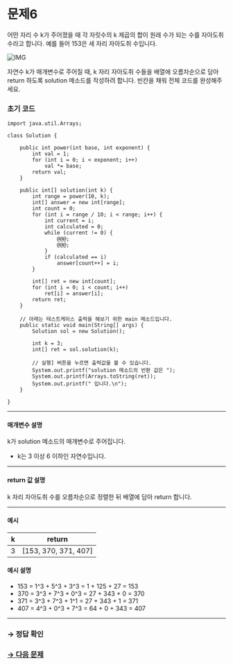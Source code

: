 # 문제6

어떤 자리 수 k가 주어졌을 때 각 자릿수의 k 제곱의 합이 원래 수가 되는 수를 자아도취 수라고 합니다. 예를 들어 153은 세 자리 자아도취 수입니다.

![IMG](http://res.cloudinary.com/drsnvubas/image/upload/c_scale,w_400/v1518153392/narci_qsawna.png)

자연수 k가 매개변수로 주어질 때, k 자리 자아도취 수들을 배열에 오름차순으로 담아 return 하도록 solution 메소드를 작성하려 합니다. 빈칸을 채워 전체 코드를 완성해주세요.

### 초기 코드

```
import java.util.Arrays;

class Solution {

    public int power(int base, int exponent) {
        int val = 1;
        for (int i = 0; i < exponent; i++) 
            val *= base;
        return val;
    }
    
    public int[] solution(int k) {
        int range = power(10, k);
        int[] answer = new int[range];
        int count = 0;
        for (int i = range / 10; i < range; i++) {
            int current = i;
            int calculated = 0;
            while (current != 0) {
                @@@;
                @@@;
            }
            if (calculated == i)
                answer[count++] = i;
        }

        int[] ret = new int[count];
        for (int i = 0; i < count; i++)
            ret[i] = answer[i];
        return ret;
    }

    // 아래는 테스트케이스 출력을 해보기 위한 main 메소드입니다.
    public static void main(String[] args) {
        Solution sol = new Solution();
        
        int k = 3;
        int[] ret = sol.solution(k);

        // 실행] 버튼을 누르면 출력값을 볼 수 있습니다.
        System.out.printf("solution 메소드의 반환 값은 ");
        System.out.printf(Arrays.toString(ret));
        System.out.printf(" 입니다.\n");
    }   
    
}
```

---

#### 매개변수 설명
k가 solution 메소드의 매개변수로 주어집니다.

* k는 3 이상 6 이하인 자연수입니다.

---

#### return 값 설명

k 자리 자아도취 수를 오름차순으로 정렬한 뒤 배열에 담아 return 합니다.

---

#### 예시

| k | return               |
|---|----------------------|
| 3 | [153, 370, 371, 407] |

#### 예시 설명

* 153 = 1^3 + 5^3 + 3^3 = 1 + 125 + 27 = 153
* 370 = 3^3 + 7^3 + 0^3 = 27 + 343 + 0 = 370
* 371 = 3^3 + 7^3 + 1^1 = 27 + 343 + 1 = 371
* 407 = 4^3 + 0^3 + 7^3 = 64 + 0 + 343 = 407

---

### → 정답 확인

### [→ 다음 문제](https://github.com/tnehf18/cosPro/blob/main/java/ex_1st_04/no_07/desc_07.md "cosPro 1급 Java 4차 7번 문제")
